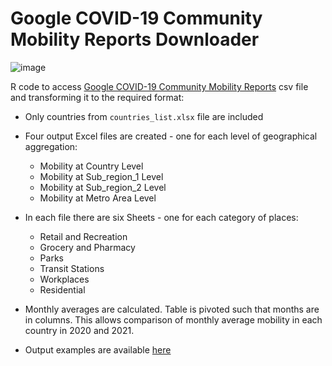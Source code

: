 # Google COVID-19 Community Mobility Reports Downloader
![image](https://user-images.githubusercontent.com/59995500/131332872-d4d0a99f-6ae9-4d63-8cec-cfd62caaf042.png)

R code to access [Google COVID-19 Community Mobility Reports](https://www.google.com/covid19/mobility/) csv file and transforming it to the required format:
- Only countries from `countries_list.xlsx` file are included
- Four output Excel files are created - one for each level of geographical aggregation:

  - Mobility at Country Level
  - Mobility at Sub_region_1 Level
  - Mobility at Sub_region_2 Level
  - Mobility at Metro Area Level
  
- In each file there are six Sheets - one for each category of places:

  - Retail and Recreation
  - Grocery and Pharmacy
  - Parks
  - Transit Stations
  - Workplaces
  - Residential

- Monthly averages are calculated. Table is pivoted such that months are in columns. This allows comparison of monthly average mobility in each country in 2020 and 2021.
- Output examples are available [here](https://github.com/denisaf0nin/google-mobility/tree/main/Output%20examples)
